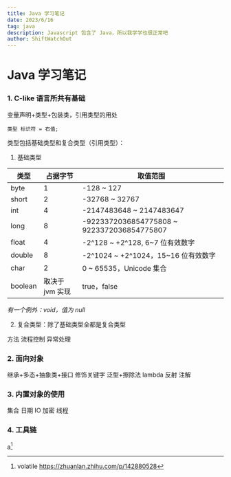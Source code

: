 ```yaml
---
title: Java 学习笔记
date: 2023/6/16
tag: java
description: Javascript 包含了 Java，所以我学学也很正常吧
author: ShiftWatchOut
---
```


# Java 学习笔记

### 1. C-like 语言所共有基础

变量声明+类型+包装类，引用类型的用处

```
类型 标识符 = 右值;
```

类型包括基础类型和复合类型（引用类型）：

1. 基础类型

| **类型** | **占据字节** | **取值范围**                                |
| ------- | ---------- | ------------------------------------------ |
| byte    | 1          | -128 ~ 127                                 |
| short   | 2          | -32768 ~ 32767                             |
| int     | 4          | -2147483648 ~ 2147483647                   |
| long    | 8          | -9223372036854775808 ~ 9223372036854775807 |
| float   | 4          | -2^128 ~ +2^128, 6~7 位有效数字              |
| double  | 8          | -2^1024 ~ +2^1024，15~16 位有效数字          |
| char    | 2          | 0 ~ 65535，Unicode 集合                     |
| boolean | 取决于 jvm 实现 | true，false                             |

 *有一个例外：void，值为 null*

2. 复合类型：除了基础类型全都是复合类型



方法
流程控制
异常处理

### 2. 面向对象

继承+多态+抽象类+接口
修饰关键字
泛型+擦除法
lambda
反射
注解

### 3. 内置对象的使用

集合
日期
IO
加密
线程

### 4. 工具链

a[^1]

[^1]: volatile https://zhuanlan.zhihu.com/p/142880528